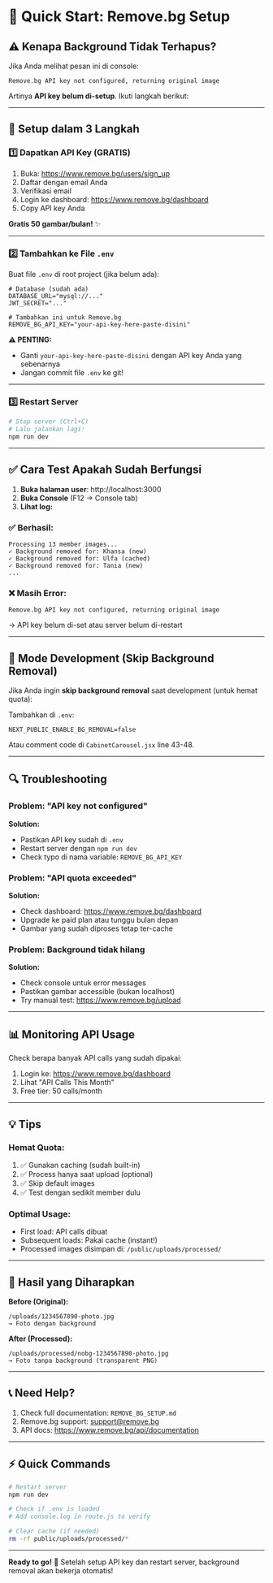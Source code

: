 # 🚀 Quick Start: Remove.bg Setup

## ⚠️ Kenapa Background Tidak Terhapus?

Jika Anda melihat pesan ini di console:
```
Remove.bg API key not configured, returning original image
```

Artinya **API key belum di-setup**. Ikuti langkah berikut:

---

## 📝 Setup dalam 3 Langkah

### 1️⃣ Dapatkan API Key (GRATIS)

1. Buka: https://www.remove.bg/users/sign_up
2. Daftar dengan email Anda
3. Verifikasi email
4. Login ke dashboard: https://www.remove.bg/dashboard
5. Copy API key Anda

**Gratis 50 gambar/bulan!** ✨

---

### 2️⃣ Tambahkan ke File `.env`

Buat file `.env` di root project (jika belum ada):

```env
# Database (sudah ada)
DATABASE_URL="mysql://..."
JWT_SECRET="..."

# Tambahkan ini untuk Remove.bg
REMOVE_BG_API_KEY="your-api-key-here-paste-disini"
```

**⚠️ PENTING:** 
- Ganti `your-api-key-here-paste-disini` dengan API key Anda yang sebenarnya
- Jangan commit file `.env` ke git!

---

### 3️⃣ Restart Server

```bash
# Stop server (Ctrl+C)
# Lalu jalankan lagi:
npm run dev
```

---

## ✅ Cara Test Apakah Sudah Berfungsi

1. **Buka halaman user**: http://localhost:3000
2. **Buka Console** (F12 → Console tab)
3. **Lihat log:**

### ✅ Berhasil:
```
Processing 13 member images...
✓ Background removed for: Khansa (new)
✓ Background removed for: Ulfa (cached)
✓ Background removed for: Tania (new)
...
```

### ❌ Masih Error:
```
Remove.bg API key not configured, returning original image
```
→ API key belum di-set atau server belum di-restart

---

## 🎯 Mode Development (Skip Background Removal)

Jika Anda ingin **skip background removal** saat development (untuk hemat quota):

Tambahkan di `.env`:
```env
NEXT_PUBLIC_ENABLE_BG_REMOVAL=false
```

Atau comment code di `CabinetCarousel.jsx` line 43-48.

---

## 🔍 Troubleshooting

### Problem: "API key not configured"
**Solution:** 
- Pastikan API key sudah di `.env`
- Restart server dengan `npm run dev`
- Check typo di nama variable: `REMOVE_BG_API_KEY`

### Problem: "API quota exceeded"
**Solution:**
- Check dashboard: https://www.remove.bg/dashboard
- Upgrade ke paid plan atau tunggu bulan depan
- Gambar yang sudah diproses tetap ter-cache

### Problem: Background tidak hilang
**Solution:**
- Check console untuk error messages
- Pastikan gambar accessible (bukan localhost)
- Try manual test: https://www.remove.bg/upload

---

## 📊 Monitoring API Usage

Check berapa banyak API calls yang sudah dipakai:
1. Login ke: https://www.remove.bg/dashboard
2. Lihat "API Calls This Month"
3. Free tier: 50 calls/month

---

## 💡 Tips

### Hemat Quota:
1. ✅ Gunakan caching (sudah built-in)
2. ✅ Process hanya saat upload (optional)
3. ✅ Skip default images
4. ✅ Test dengan sedikit member dulu

### Optimal Usage:
- First load: API calls dibuat
- Subsequent loads: Pakai cache (instant!)
- Processed images disimpan di: `/public/uploads/processed/`

---

## 🎨 Hasil yang Diharapkan

**Before (Original):**
```
/uploads/1234567890-photo.jpg
→ Foto dengan background
```

**After (Processed):**
```
/uploads/processed/nobg-1234567890-photo.jpg
→ Foto tanpa background (transparent PNG)
```

---

## 📞 Need Help?

1. Check full documentation: `REMOVE_BG_SETUP.md`
2. Remove.bg support: support@remove.bg
3. API docs: https://www.remove.bg/api/documentation

---

## ⚡ Quick Commands

```bash
# Restart server
npm run dev

# Check if .env is loaded
# Add console.log in route.js to verify

# Clear cache (if needed)
rm -rf public/uploads/processed/*
```

---

**Ready to go!** 🚀 
Setelah setup API key dan restart server, background removal akan bekerja otomatis!
